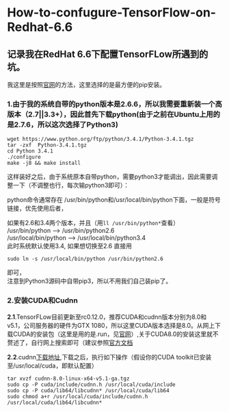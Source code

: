 # How-to-confugure-TensorFlow-on-Redhat-6.6
## 记录我在RedHat 6.6下配置TensorFLow所遇到的坑。

我这里是按照[官网](https://www.tensorflow.org/get_started/os_setup)的方法，这里选择的是最方便的pip安装。
### 1.由于我的系统自带的python版本是2.6.6，所以我需要重新装一个高版本（2.7||3.3+），因此首先下载python(由于之前在Ubuntu上用的是2.7.6，所以这次选择了Python3)
```
wget https://www.python.org/ftp/python/3.4.1/Python-3.4.1.tgz
tar -zxf  Python-3.4.1.tgz
cd Python 3.4.1
./configure
make -j8 && make install
```
这样装好之后，由于系统原本自带python，需要python3才能调出，因此需要调整一下（不调整也行，每次输python3即可）：

python命令通常存在
/usr/bin/python和/usr/local/bin/python下面，一般是符号链接，优先使用后者，

如果有2.6和3.4两个版本，并且（用`ll /usr/bin/python*`查看）  
/usr/bin/python --> /usr/bin/python2.6  
/usr/local/bin/python --> /usr/local/bin/python3.4  
此时系统默认使用3.4, 如果想切换至2.6
直接用 
```
sudo ln -s /usr/local/bin/python /usr/bin/python2.6
```
即可，  
注意到Python3源码中自带pip3，所以不用我们自己装pip了。
### 2.安装CUDA和Cudnn
**2.1**.TensorFLow目前更新至rc0.12.0，推荐CUDA和cudnn版本分别为8.0和v5.1，公司服务器的硬件为GTX 1080，所以这里CUDA版本选择是8.0。从网上下载CUDA的安装包（这里是用的是.run，见[官网](https://developer.nvidia.com/cuda-downloads)）,关于CUDA8.0的安装这里就不赘述了，自行网上搜索即可（建议参照[官方文档](http://docs.nvidia.com/cuda/cuda-installation-guide-linux/index.html#axzz4YcvVyZKO)

**2.2**.cudnn[下载地址](https://developer.nvidia.com/cudnn),下载之后，执行如下操作（假设你的CUDA toolkit已安装至/usr/local/cuda，即默认配置）
```
tar xvzf cudnn-8.0-linux-x64-v5.1-ga.tgz
sudo cp -P cuda/include/cudnn.h /usr/local/cuda/include
sudo cp -P cuda/lib64/libcudnn* /usr/local/cuda/lib64
sudo chmod a+r /usr/local/cuda/include/cudnn.h /usr/local/cuda/lib64/libcudnn*
```





